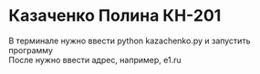 # Казаченко Полина КН-201
В терминале нужно ввести python kazachenko.py и запустить программу <br />
После нужно ввести адрес, например, e1.ru
